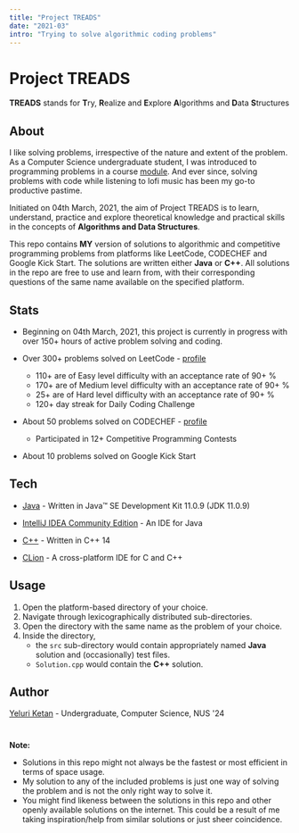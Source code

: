 ```yaml
---
title: "Project TREADS"
date: "2021-03"
intro: "Trying to solve algorithmic coding problems"
---
```


# Project TREADS

**TREADS** stands for **T**ry, **R**ealize and **E**xplore **A**lgorithms and **D**ata **S**tructures

## About

I like solving problems, irrespective of the nature and extent of the problem. As a Computer Science undergraduate student, I was introduced to programming problems in a course [module](https://nusmods.com/modules/CS2040S/data-structures-and-algorithms). And ever since, solving problems with code while listening to lofi music has been my go-to productive pastime.

Initiated on 04th March, 2021, the aim of Project TREADS is to learn, understand, practice and explore theoretical knowledge and practical skills in the concepts of **Algorithms and Data Structures**.

This repo contains **MY** version of solutions to algorithmic and competitive programming problems from platforms like LeetCode, CODECHEF and Google Kick Start. The solutions are written either **Java** or **C++**. All solutions in the repo are free to use and learn from, with their corresponding questions of the same name available on the specified platform.

## Stats

- Beginning on 04th March, 2021, this project is currently in progress with over 150+ hours of active problem solving and coding.

- Over 300+ problems solved on LeetCode - [profile](https://leetcode.com/Ketan_Yeluri/)

  - 110+ are of Easy level difficulty with an acceptance rate of 90+ %
  - 170+ are of Medium level difficulty with an acceptance rate of 90+ %
  - 25+ are of Hard level difficulty with an acceptance rate of 90+ %
  - 120+ day streak for Daily Coding Challenge

- About 50 problems solved on CODECHEF - [profile](https://www.codechef.com/users/yeluriketan)

  - Participated in 12+ Competitive Programming Contests

- About 10 problems solved on Google Kick Start

## Tech

- [Java](https://www.oracle.com/java/technologies/javase-jdk11-downloads.html) - Written in Java™ SE Development Kit 11.0.9 (JDK 11.0.9)

- [IntelliJ IDEA Community Edition](https://www.jetbrains.com/idea/download/#section=windows) - An IDE for Java

- [C++](https://en.cppreference.com/w/cpp/14) - Written in C++ 14

- [CLion](https://www.jetbrains.com/clion/download/#section=windows) - A cross-platform IDE for C and C++

## Usage

1. Open the platform-based directory of your choice.
2. Navigate through lexicographically distributed sub-directories.
3. Open the directory with the same name as the problem of your choice.
4. Inside the directory,
   - the `src` sub-directory would contain appropriately named **Java** solution and (occasionally) test files.
   - `Solution.cpp` would contain the **C++** solution.

## Author

[Yeluri Ketan](https://github.com/YeluriKetan) - Undergraduate, Computer Science, NUS '24

#

**Note:**

- Solutions in this repo might not always be the fastest or most efficient in terms of space usage.
- My solution to any of the included problems is just one way of solving the problem and is not the only right way to solve it.
- You might find likeness between the solutions in this repo and other openly available solutions on the internet. This could be a result of me taking inspiration/help from similar solutions or just sheer coincidence.

